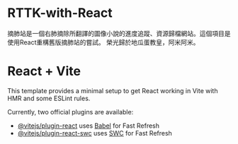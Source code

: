 # RTTK-with-React
摘肺站是一個右肺摘除所翻譯的圖像小說的進度追蹤、資源歸檔網站。這個項目是使用React重構舊版摘肺站的嘗試。
榮光歸於地瓜蛋教皇，阿米阿米。

# React + Vite

This template provides a minimal setup to get React working in Vite with HMR and some ESLint rules.

Currently, two official plugins are available:

- [@vitejs/plugin-react](https://github.com/vitejs/vite-plugin-react/blob/main/packages/plugin-react/README.md) uses [Babel](https://babeljs.io/) for Fast Refresh
- [@vitejs/plugin-react-swc](https://github.com/vitejs/vite-plugin-react-swc) uses [SWC](https://swc.rs/) for Fast Refresh
